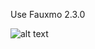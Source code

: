 Use Fauxmo 2.3.0

![alt text](https://raw.githubusercontent.com/username/projectname/branch/path/to/img.png)
